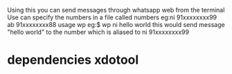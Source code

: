 Using this you can send messages through whatsapp web from the terminal
Use can specify the numbers in a file called numbers
  eg:ni 91xxxxxxxx99
     ab 91xxxxxxxx88
usage wp <the name of the person> <the message>
  eg:$ wp ni hello world
     this would send message "hello world" to the number which is aliased to ni 91xxxxxxxx99    
# dependencies xdotool
